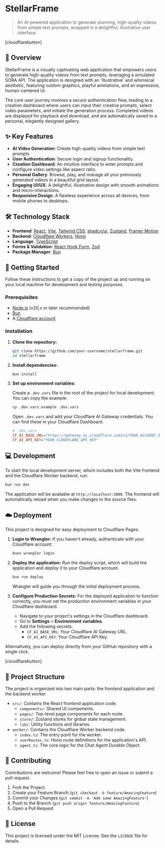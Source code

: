 # StellarFrame

> An AI-powered application to generate stunning, high-quality videos from simple text prompts, wrapped in a delightful, illustrative user interface.

[cloudflarebutton]

## 🌟 Overview

StellarFrame is a visually captivating web application that empowers users to generate high-quality videos from text prompts, leveraging a simulated SORA API. The application is designed with an 'Illustrative' and whimsical aesthetic, featuring custom graphics, playful animations, and an expressive, human-centered UI.

The core user journey involves a secure authentication flow, leading to a creation dashboard where users can input their creative prompts, select video parameters, and initiate the generation process. Completed videos are displayed for playback and download, and are automatically saved to a personal, elegantly designed gallery.

## ✨ Key Features

-   **AI Video Generation**: Create high-quality videos from simple text prompts.
-   **User Authentication**: Secure login and signup functionality.
-   **Creation Dashboard**: An intuitive interface to enter prompts and configure video settings like aspect ratio.
-   **Personal Gallery**: Browse, play, and manage all your previously generated videos in a beautiful grid layout.
-   **Engaging UI/UX**: A delightful, illustrative design with smooth animations and micro-interactions.
-   **Responsive Design**: A flawless experience across all devices, from mobile phones to desktops.

## 🛠️ Technology Stack

-   **Frontend**: [React](https://react.dev/), [Vite](https://vitejs.dev/), [Tailwind CSS](https://tailwindcss.com/), [shadcn/ui](https://ui.shadcn.com/), [Zustand](https://zustand-demo.pmnd.rs/), [Framer Motion](https://www.framer.com/motion/)
-   **Backend**: [Cloudflare Workers](https://workers.cloudflare.com/), [Hono](https://hono.dev/)
-   **Language**: [TypeScript](https://www.typescriptlang.org/)
-   **Forms & Validation**: [React Hook Form](https://react-hook-form.com/), [Zod](https://zod.dev/)
-   **Package Manager**: [Bun](https://bun.sh/)

## 🚀 Getting Started

Follow these instructions to get a copy of the project up and running on your local machine for development and testing purposes.

### Prerequisites

-   [Node.js](https://nodejs.org/en) (v20.x or later recommended)
-   [Bun](https://bun.sh/)
-   A [Cloudflare account](https://dash.cloudflare.com/sign-up)

### Installation

1.  **Clone the repository:**
    ```sh
    git clone https://github.com/your-username/stellarframe.git
    cd stellarframe
    ```

2.  **Install dependencies:**
    ```sh
    bun install
    ```

3.  **Set up environment variables:**

    Create a `.dev.vars` file in the root of the project for local development. You can copy the example:
    ```sh
    cp .dev.vars.example .dev.vars
    ```

    Open `.dev.vars` and add your Cloudflare AI Gateway credentials. You can find these in your Cloudflare Dashboard.

    ```ini
    # .dev.vars
    CF_AI_BASE_URL="https://gateway.ai.cloudflare.com/v1/YOUR_ACCOUNT_ID/YOUR_GATEWAY_ID/openai"
    CF_AI_API_KEY="YOUR_CLOUDFLARE_API_KEY"
    ```

## 💻 Development

To start the local development server, which includes both the Vite frontend and the Cloudflare Worker backend, run:

```sh
bun run dev
```

The application will be available at `http://localhost:3000`. The frontend will automatically reload when you make changes to the source files.

## ☁️ Deployment

This project is designed for easy deployment to Cloudflare Pages.

1.  **Login to Wrangler:**
    If you haven't already, authenticate with your Cloudflare account:
    ```sh
    bunx wrangler login
    ```

2.  **Deploy the application:**
    Run the deploy script, which will build the application and deploy it to your Cloudflare account.
    ```sh
    bun run deploy
    ```
    Wrangler will guide you through the initial deployment process.

3.  **Configure Production Secrets:**
    For the deployed application to function correctly, you must set the production environment variables in your Cloudflare dashboard.

    -   Navigate to your project's settings in the Cloudflare dashboard.
    -   Go to **Settings** > **Environment variables**.
    -   Add the following secrets:
        -   `CF_AI_BASE_URL`: Your Cloudflare AI Gateway URL.
        -   `CF_AI_API_KEY`: Your Cloudflare API Key.

Alternatively, you can deploy directly from your GitHub repository with a single click.

[cloudflarebutton]

## 📂 Project Structure

The project is organized into two main parts: the frontend application and the backend worker.

-   `src/`: Contains the React frontend application code.
    -   `components/`: Shared UI components.
    -   `pages/`: Top-level page components for each route.
    -   `store/`: Zustand stores for global state management.
    -   `lib/`: Utility functions and libraries.
-   `worker/`: Contains the Cloudflare Worker backend code.
    -   `index.ts`: The entry point for the worker.
    -   `userRoutes.ts`: Hono route definitions for the application's API.
    -   `agent.ts`: The core logic for the Chat Agent Durable Object.

## 🤝 Contributing

Contributions are welcome! Please feel free to open an issue or submit a pull request.

1.  Fork the Project
2.  Create your Feature Branch (`git checkout -b feature/AmazingFeature`)
3.  Commit your Changes (`git commit -m 'Add some AmazingFeature'`)
4.  Push to the Branch (`git push origin feature/AmazingFeature`)
5.  Open a Pull Request

## 📄 License

This project is licensed under the MIT License. See the `LICENSE` file for details.